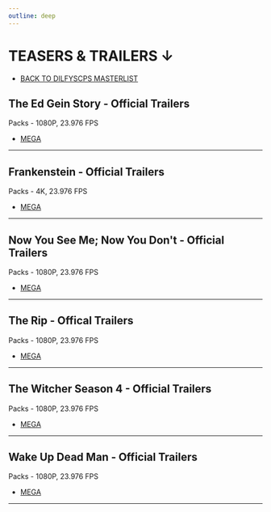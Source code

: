 ```yaml
---
outline: deep
---
```

# TEASERS & TRAILERS ↓
- [BACK TO DILFYSCPS MASTERLIST](/dilfyscps)

## The Ed Gein Story - Official Trailers
Packs - 1080P, 23.976 FPS

- [MEGA](https://mega.nz/folder/VXg12DhQ#s_12dE1nw8t-lRz6VnSWmg)
---

## Frankenstein - Official Trailers
Packs - 4K, 23.976 FPS

- [MEGA](https://mega.nz/folder/ZTJAjb4D#tEjOlT9SYRrsVr1TCLr0uw)
---

## Now You See Me; Now You Don't - Official Trailers
Packs - 1080P, 23.976 FPS

- [MEGA](https://mega.nz/folder/5CJGCJaI#PoqBxDGJq0MZiJ1hr7sXDQ)
---

## The Rip - Offical Trailers
Packs - 1080P, 23.976 FPS

- [MEGA](https://mega.nz/folder/JDBBSKYK#fjgmP438TKgqGfVkjcg80A)
---

## The Witcher Season 4 - Official Trailers
Packs - 1080P, 23.976 FPS

- [MEGA](https://mega.nz/folder/ASQB0IrI#tUo3TbzODdTSVZimpltz1w)
---

## Wake Up Dead Man - Official Trailers
Packs - 1080P, 23.976 FPS

- [MEGA](https://mega.nz/folder/RLY0mYAB#FA-mS4oUHZlYKf4iauO1-Q)
---